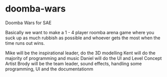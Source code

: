 # doomba-wars
Doomba Wars for SAE

Basically we want to make a 1 - 4 player roomba arena game where you suck up as much rubbish as possible and whoever gets the most
when the time runs out wins.

Mike will be the inspirational leader, do the 3D modelling
Kent will do the majority of programming and music
Daniel will do the UI  and  Level  Concept Artist
Brody will be the team leader, sound effects, handling some programming, UI and the documentationm
